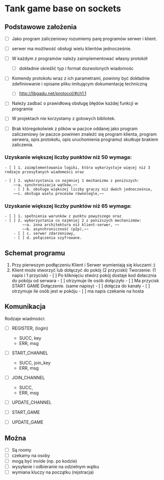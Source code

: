 # Tank game base on sockets

## Podstawowe założenia 
- [ ] Jako program zaliczeniowy rozumiemy parę programów serwer i klient.
- [ ] serwer ma możliwość obsługi wielu klientów jednocześnie.
- [ ] W każdym z programów należy zaimplementować własny protokół
    - [ ] dokładnie określić typ i format dozwolonych wiadomośc
- [ ] Komendy protokołu wraz z ich parametrami, powinny być dokładnie zdefiniowanie i opisane pliku imitującym dokumentację techniczną
    - [ ] http://libgadu.net/protocol/#ch1.1
- [ ] Należy zadbać o prawidłową obsługę błędów każdej funkcji w programie
- [ ] W projektach nie korzystamy z gotowych bibliotek.
- [ ] Brak któregokolwiek z plików w paczce oddanej jako program zaliczeniowy (w paczce powinien znaleźć się program klienta, program serwera, opis protokołu, opis uruchomienia programu) skutkuje brakiem zaliczenia.


### Uzyskanie większej liczby punktów niż 50 wymaga:
    - [ ] 1. zaimplementowania logiki, która wykorzystuje więcej niż 3 rodzaje przesyłanych wiadomości oraz  
  
    - [ ] 2. wykorzystania co najmniej 1 mechanizmu z poniższych:
        ~~a. synchronizacja wątków,~~
        - [ ] b. obsługa większej liczby graczy niż dwóch jednocześnie,                                      
        ~~c. obsługa wielu procesów równolegle,~~

### Uzyskanie większej liczby punktów niż 65 wymaga:
    - [ ] 1. spełnienia warunków z punktu powyższego oraz
    - [ ] 2. wykorzystania co najmniej 2 z poniższych mechanizmów:
            ~~a. inna architektura niż klient-serwer, ~~
            ~~b. asynchroniczność (p2p),~~
        - [ ] c. serwer zdarzeniowy, 
        - [ ] d. połączenia szyfrowane.  


## Schemat programu
1. Przy pierwszym podłączeniu Klient i Serwer wymieniają się kluczami :) 
2. Klient może stworzyć lub dołączyć do pokój (2 przyciski)
    Tworzenie: (1 napis i 1 przycisk)
        - [ ] Po kliknięciu stwórz pokój dostaje kod dołacznia do pokóju od serwara
        - [ ] otrzymuje ile osób dołączyło 
        - [ ] Ma przycisk START GAME
    Dołączenie. (same napisy)
        - [ ] dołącza do kanały 
        - [ ] otrzymuje ile osób jest w pokóju
        - [ ] ma napis czekanie na hosta

## Komunikacja
Rodzaje wiadmości:
 - [ ] REGISTER, (login)
     - SUCC, key
     - ERR, msg
 - [ ] START_CHANNEL
     - SUCC, join_key
     - ERR, msg
 - [ ] JOIN_CHANNEL
     - SUCC, 
     - ERR, msg
 - [ ] UPDATE_CHANNEL
 - [ ] START_GAME
 - [ ] UPDATE_GAME


## Można
- [ ] Są roomy
- [ ] czekamy na osoby
- [ ] mogą być invide (np. po kodzie)
- [ ] wysyłanie i odbieranie na odzielnym wątku
- [ ] wymiana kluczy na początku (rejstracja)